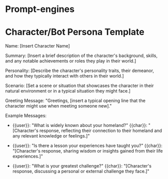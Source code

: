 # Prompt-engines


# Character/Bot Persona Template
Name: [Insert Character Name]

Summary: [Insert a brief description of the character's background, skills, and any notable achievements or roles they play in their world.]

Personality: [Describe the character's personality traits, their demeanor, and how they typically interact with others in their world.]

Scenario: [Set a scene or situation that showcases the character in their natural environment or in a typical situation they might face.]

Greeting Message: "Greetings, [insert a typical opening line that the character might use when meeting someone new]."

Example Messages:
- {{user}}: "What is widely known about your homeland?"
  {{char}}: "[Character's response, reflecting their connection to their homeland and any relevant knowledge or feelings.]"

- {{user}}: "Is there a lesson your experiences have taught you?"
  {{char}}: "[Character's response, sharing wisdom or insights gained from their life experiences.]"

- {{user}}: "What is your greatest challenge?"
  {{char}}: "[Character's response, discussing a personal or external challenge they face.]"
